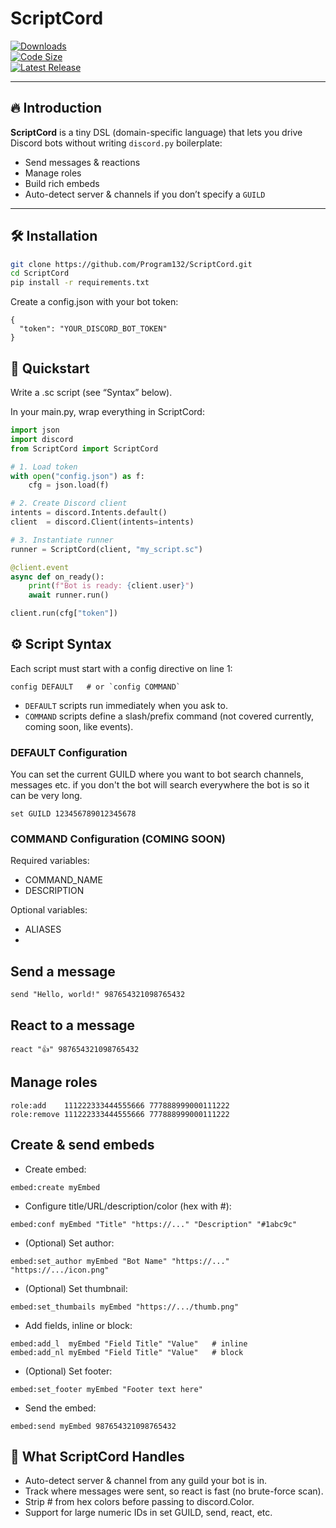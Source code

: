 # ScriptCord

[![Downloads](https://img.shields.io/github/downloads/Program132/ScriptCord/total?style=for-the-badge)](https://github.com/Program132/ScriptCord/releases)  
[![Code Size](https://img.shields.io/github/languages/code-size/Program132/ScriptCord?style=for-the-badge)](https://github.com/Program132/ScriptCord)  
[![Latest Release](https://img.shields.io/github/release/Program132/ScriptCord?style=for-the-badge)](https://github.com/Program132/ScriptCord/releases/latest)  

---

## 🔥 Introduction

**ScriptCord** is a tiny DSL (domain-specific language) that lets you drive Discord bots without writing `discord.py` boilerplate:  
- Send messages & reactions  
- Manage roles  
- Build rich embeds  
- Auto-detect server & channels if you don’t specify a `GUILD`  

---

## 🛠 Installation

```bash
git clone https://github.com/Program132/ScriptCord.git
cd ScriptCord
pip install -r requirements.txt
```

Create a config.json with your bot token:
```
{
  "token": "YOUR_DISCORD_BOT_TOKEN"
}
```

## 🚀 Quickstart
Write a .sc script (see “Syntax” below).

In your main.py, wrap everything in ScriptCord:
```python
import json
import discord
from ScriptCord import ScriptCord

# 1. Load token
with open("config.json") as f:
    cfg = json.load(f)

# 2. Create Discord client
intents = discord.Intents.default()
client  = discord.Client(intents=intents)

# 3. Instantiate runner
runner = ScriptCord(client, "my_script.sc")

@client.event
async def on_ready():
    print(f"Bot is ready: {client.user}")
    await runner.run()

client.run(cfg["token"])
```

## ⚙️ Script Syntax
Each script must start with a config directive on line 1:
```
config DEFAULT   # or `config COMMAND`
```
- `DEFAULT` scripts run immediately when you ask to.
- `COMMAND` scripts define a slash/prefix command (not covered currently, coming soon, like events).

### DEFAULT Configuration

You can set the current GUILD where you want to bot search channels, messages etc. if you don't the bot will search everywhere the bot is so it can be very long.
```
set GUILD 123456789012345678
```

### COMMAND Configuration (COMING SOON)

Required variables:
- COMMAND_NAME
- DESCRIPTION

Optional variables:
- ALIASES
- 

## Send a message
```
send "Hello, world!" 987654321098765432
```

## React to a message
```
react "👍" 987654321098765432
```

## Manage roles
```
role:add    111222333444555666 777888999000111222
role:remove 111222333444555666 777888999000111222
```

## Create & send embeds

- Create embed:
```
embed:create myEmbed
```
- Configure title/URL/description/color (hex with #):
```
embed:conf myEmbed "Title" "https://..." "Description" "#1abc9c"
```
- (Optional) Set author:
```
embed:set_author myEmbed "Bot Name" "https://..." "https://.../icon.png"
```
- (Optional) Set thumbnail:
```
embed:set_thumbails myEmbed "https://.../thumb.png"
```
- Add fields, inline or block:
```
embed:add_l  myEmbed "Field Title" "Value"   # inline
embed:add_nl myEmbed "Field Title" "Value"   # block
```
- (Optional) Set footer:
```
embed:set_footer myEmbed "Footer text here"
```
- Send the embed:
```
embed:send myEmbed 987654321098765432
```

## 🎯 What ScriptCord Handles
- Auto-detect server & channel from any guild your bot is in.
- Track where messages were sent, so react is fast (no brute-force scan).
- Strip # from hex colors before passing to discord.Color.
- Support for large numeric IDs in set GUILD, send, react, etc.